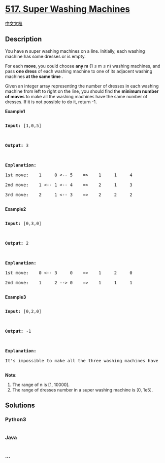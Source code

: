 # [517. Super Washing Machines](https://leetcode.com/problems/super-washing-machines)

[中文文档](/solution/0500-0599/0517.Super%20Washing%20Machines/README.md)

## Description

<p>You have <b>n</b> super washing machines on a line. Initially, each washing machine has some dresses or is empty.

</p>

<p>For each <b>move</b>, you could choose <b>any m</b> (1 &le; m &le; n) washing machines, and pass <b>one dress</b> of each washing machine to one of its adjacent washing machines <b> at the same time </b>.  </p>

<p>Given an integer array representing the number of dresses in each washing machine from left to right on the line, you should find the <b>minimum number of moves</b> to make all the washing machines have the same number of dresses. If it is not possible to do it, return -1.</p>

<p><b>Example1</b>

<pre>

<b>Input:</b> [1,0,5]



<b>Output:</b> 3



<b>Explanation:</b> 

1st move:    1     0 <-- 5    =>    1     1     4

2nd move:    1 <-- 1 <-- 4    =>    2     1     3    

3rd move:    2     1 <-- 3    =>    2     2     2   

</pre>

<p><b>Example2</b>

<pre>

<b>Input:</b> [0,3,0]



<b>Output:</b> 2



<b>Explanation:</b> 

1st move:    0 <-- 3     0    =>    1     2     0    

2nd move:    1     2 --> 0    =>    1     1     1     

</pre>

<p><b>Example3</b>

<pre>

<b>Input:</b> [0,2,0]



<b>Output:</b> -1



<b>Explanation:</b> 

It's impossible to make all the three washing machines have the same number of dresses. 

</pre>

</p>

<p><b>Note:</b><br>

<ol>

<li>The range of n is [1, 10000].</li>

<li>The range of dresses number in a super washing machine is [0, 1e5].</li>

</ol>

</p>

## Solutions

<!-- tabs:start -->

### **Python3**

```python

```

### **Java**

```java

```

### **...**

```

```

<!-- tabs:end -->
